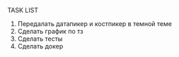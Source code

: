 TASK LIST
1. Передалать датапикер и костпикер в темной теме
2. Сделать график по тз
3. Сделать тесты
4. Сделать докер

